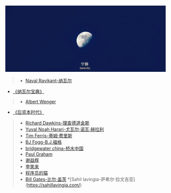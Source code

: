![](images/001_Image_3.jpg)
> * [Naval Ravikant-纳瓦尔](https://www.getairchat.com/naval)
* [《纳瓦尔宝典》]([https://www.getairchat.com/naval](https://www.navalmanack.com/))
> * [Albert Wenger](https://continuations.com/)
* [《后资本时代》](https://worldaftercapital.gitbook.io/worldaftercapital/)
> * [Richard Dawkins-理查德道金斯](https://richarddawkins.com/)
> * [Yuval Noah Harari-尤瓦尔·诺瓦·赫拉利](https://www.ynharari.com/zh-hans/)
> * [Tim Ferris-蒂姆·费里斯](https://go.tim.blog/5-bullet-friday-1/)
> * [BJ Fogg-B.J.福格](https://www.bjfogg.com/)
> * [bridgewater china-桥水中国](https://www.bridgewater.cn/philosophy/)
> * [Paul Graham](https://paulgraham.com/)
> * [谢益辉](https://yihui.org/)
> * [李笑来](https://lixiaolai.com/#/)
> * [程序员的猫](https://catcoding.me/)
> * [Bill Gates-比尔·盖茨](https://www.gatesnotes.com/?WT.mc_id=20200000000000_Blog_BG-TW_&WT.tsrc=BGTW)
> *[Sahil lavingia-萨希尔·拉文吉亚] (https://sahillavingia.com/)
